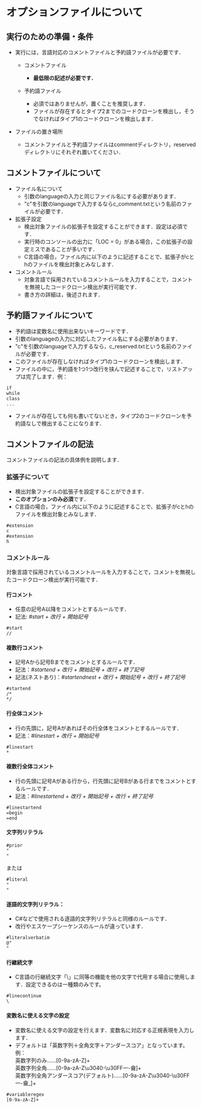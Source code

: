 # オプションファイルについて

## 実行のための準備・条件

- 実行には，言語対応のコメントファイルと予約語ファイルが必要です．
   - コメントファイル
      - **最低限の記述が必要です．**

   - 予約語ファイル
      - 必須ではありませんが，置くことを推奨します．
      - ファイルが存在するとタイプ2までのコードクローンを検出し，そうでなければタイプ1のコードクローンを検出します．

- ファイルの置き場所
	- コメントファイルと予約語ファイルはcommentディレクトリ，reservedディレクトリにそれぞれ置いてください．
	
## コメントファイルについて

- ファイル名について  
  - 引数のlanguageの入力と同じファイル名にする必要があります．  
  - "c"を引数のlanguageで入力するならc_comment.txtという名前のファイルが必要です．  
- 拡張子設定  
  - 検出対象ファイルの拡張子を設定することができます．設定は必須です．  
  - 実行時のコンソールの出力に「LOC = 0」がある場合，この拡張子の設定ミスであることが多いです．  
  - C言語の場合，ファイル内に以下のように記述することで、拡張子がcとhのファイルを検出対象とみなします．  
- コメントルール  
  - 対象言語で採用されているコメントルールを入力することで，コメントを無視したコードクローン検出が実行可能です．  
  - 書き方の詳細は，後述されます．

## 予約語ファイルについて
- 予約語は変数名に使用出来ないキーワードです．
- 引数のlanguageの入力に対応したファイル名にする必要があります．
- "c"を引数のlanguageで入力するなら，c_reserved.txtという名前のファイルが必要です．
- このファイルが存在しなければタイプ1のコードクローンを検出します．
- ファイルの中に，予約語を1つ1つ改行を挟んで記述することで，リストアップは完了します．例：
```
if
while
class
...
```
- ファイルが存在しても何も書いてないとき，タイプ2のコードクローンを予約語なしで検出することになります．

## コメントファイルの記法
コメントファイルの記法の具体例を説明します．

### 拡張子について
  - 検出対象ファイルの拡張子を設定することができます．
  - **このオプションのみ必須**です．
  - C言語の場合，ファイル内に以下のように記述することで、拡張子がcとhのファイルを検出対象とみなします．
```
#extension
c
#extension
h
```
### コメントルール
対象言語で採用されているコメントルールを入力することで，コメントを無視したコードクローン検出が実行可能です．

#### 行コメント
  - 任意の記号A以降をコメントとするルールです．
  - 記法: *#start + 改行 + 開始記号*
```
#start
//
```

#### 複数行コメント 
  - 記号Aから記号Bまでをコメントとするルールです．
  - 記法：*#startend + 改行 + 開始記号 + 改行 + 終了記号*
  - 記法(ネストあり)：*#startendnest + 改行 + 開始記号 + 改行 + 終了記号*
```
#startend
/*
*/
```
#### 行全体コメント
  - 行の先頭に，記号Aがあればその行全体をコメントとするルールです．
  - 記法：*#linestart + 改行 + 開始記号*
```
#linestart
*
```
#### 複数行全体コメント
  - 行の先頭に記号Aがある行から，行先頭に記号Bがある行までをコメントとするルールです．
  - 記法：*#linestartend + 改行 + 開始記号 + 改行 + 終了記号*
```
#linestartend
=begin
=end
```
#### 文字列リテラル

```
#prior
"
"
```
または
```
#literal
"
"
```

#### 逐語的文字列リテラル：
  - C#などで使用される逐語的文字列リテラルと同様のルールです．
  - 改行やエスケープシーケンスのルールが違っています．
```
#literalverbatim
@"
"
```

#### 行継続文字
  - C言語の行継続文字「\」に同等の機能を他の文字で代用する場合に使用します．設定できるのは一種類のみです。

```
#linecontinue
\
```

#### 変数名に使える文字の設定
  - 変数名に使える文字の設定を行えます．変数名に対応する正規表現を入力します．  
  - デフォルトは「英数字列＋全角文字＋アンダースコア」となっています。  
  例：  
  英数字列のみ……[0-9a-zA-Z]+  
  英数字列全角……[0-9a-zA-Z\u3040-\u30FF一-龠]+  
  英数字列全角アンダースコア(デフォルト)……[0-9a-zA-Z\u3040-\u30FF一-龠_]+  
```
#variableregex
[0-9a-zA-Z]+
```

